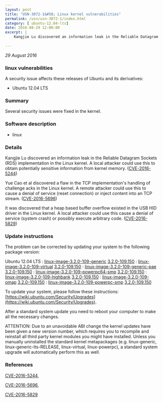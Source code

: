 ```yaml
---
layout: post
title: "USN-3072-1&#58; Linux kernel vulnerabilities"
permalink: /usn/usn-3072-1/index.html
category: [ ubuntu-12.04-lts]
date: 2016-08-29 12:00:00
excerpt: |
    Kangjie Lu discovered an information leak in the Reliable Datagram Sockets (RDS) implementation in the Linux kernel. A local attacker could use this to obtain potentially sensitive information from kernel memory. ([CVE-2016-5244](http://people.ubuntu.com/~ubuntu-security/cve/CVE-2016-5244))
    
--- 
```

 
 

*29 August 2016*

### linux vulnerabilities

A security issue affects these releases of Ubuntu and its derivatives:

* Ubuntu 12.04 LTS

### Summary

Several security issues were fixed in the kernel. 

### Software description

* linux 

### Details

Kangjie Lu discovered an information leak in the Reliable Datagram Sockets (RDS) implementation in the Linux kernel. A local attacker could use this to obtain potentially sensitive information from kernel memory. ([CVE-2016-5244](http://people.ubuntu.com/~ubuntu-security/cve/CVE-2016-5244))

Yue Cao et al discovered a flaw in the TCP implementation&#39;s handling of challenge acks in the Linux kernel. A remote attacker could use this to cause a denial of service (reset connection) or inject content into an TCP stream. ([CVE-2016-5696](http://people.ubuntu.com/~ubuntu-security/cve/CVE-2016-5696))

It was discovered that a heap based buffer overflow existed in the USB HID driver in the Linux kernel. A local attacker could use this cause a denial of service (system crash) or possibly execute arbitrary code. ([CVE-2016-5829](http://people.ubuntu.com/~ubuntu-security/cve/CVE-2016-5829)) 

### Update instructions

The problem can be corrected by updating your system to the following package version:

Ubuntu 12.04 LTS
 : [linux-image-3.2.0-109-generic](https://launchpad.net/ubuntu/+source/linux) <span> [3.2.0-109.150](https://launchpad.net/ubuntu/+source/linux/3.2.0-109.150) </span> 
 : [linux-image-3.2.0-109-virtual](https://launchpad.net/ubuntu/+source/linux) <span> [3.2.0-109.150](https://launchpad.net/ubuntu/+source/linux/3.2.0-109.150) </span> 
 : [linux-image-3.2.0-109-generic-pae](https://launchpad.net/ubuntu/+source/linux) <span> [3.2.0-109.150](https://launchpad.net/ubuntu/+source/linux/3.2.0-109.150) </span> 
 : [linux-image-3.2.0-109-powerpc64-smp](https://launchpad.net/ubuntu/+source/linux) <span> [3.2.0-109.150](https://launchpad.net/ubuntu/+source/linux/3.2.0-109.150) </span> 
 : [linux-image-3.2.0-109-highbank](https://launchpad.net/ubuntu/+source/linux) <span> [3.2.0-109.150](https://launchpad.net/ubuntu/+source/linux/3.2.0-109.150) </span> 
 : [linux-image-3.2.0-109-omap](https://launchpad.net/ubuntu/+source/linux) <span> [3.2.0-109.150](https://launchpad.net/ubuntu/+source/linux/3.2.0-109.150) </span> 
 : [linux-image-3.2.0-109-powerpc-smp](https://launchpad.net/ubuntu/+source/linux) <span> [3.2.0-109.150](https://launchpad.net/ubuntu/+source/linux/3.2.0-109.150) </span> 

To update your system, please follow these instructions: [https://wiki.ubuntu.com/Security/Upgrades](https://wiki.ubuntu.com/Security/Upgrades).

After a standard system update you need to reboot your computer to make all the necessary changes.

ATTENTION: Due to an unavoidable ABI change the kernel updates have been given a new version number, which requires you to recompile and reinstall all third party kernel modules you might have installed. Unless you manually uninstalled the standard kernel metapackages (e.g. linux-generic, linux-generic-lts-RELEASE, linux-virtual, linux-powerpc), a standard system upgrade will automatically perform this as well. 

### References

 
 [CVE-2016-5244](http://people.ubuntu.com/~ubuntu-security/cve/CVE-2016-5244), 

 [CVE-2016-5696](http://people.ubuntu.com/~ubuntu-security/cve/CVE-2016-5696), 

 [CVE-2016-5829](http://people.ubuntu.com/~ubuntu-security/cve/CVE-2016-5829)
 


